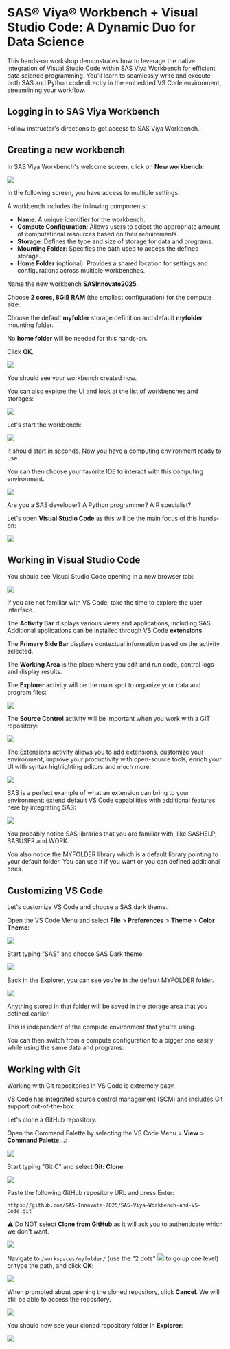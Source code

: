 # SAS® Viya® Workbench + Visual Studio Code: A Dynamic Duo for Data Science

This hands-on workshop demonstrates how to leverage the native integration of Visual Studio Code within SAS Viya Workbench for efficient data science programming. You'll learn to seamlessly write and execute both SAS and Python code directly in the embedded VS Code environment, streamlining your workflow.

## Logging in to SAS Viya Workbench

Follow instructor's directions to get access to SAS Viya Workbench.

## Creating a new workbench

In SAS Viya Workbench's welcome screen, click on **New workbench**:

![](images/franir_2025-03-17-15-23-04.png)

In the following screen, you have access to multiple settings.

A workbench includes the following components:

- **Name**: A unique identifier for the workbench.
- **Compute Configuration**: Allows users to select the appropriate amount of computational resources based on their requirements.
- **Storage**: Defines the type and size of storage for data and programs.
- **Mounting Folder**: Specifies the path used to access the defined storage.
- **Home Folder** (optional): Provides a shared location for settings and configurations across multiple workbenches.

Name the new workbench **SASInnovate2025**.

Choose **2 cores, 8GiB RAM** (the smallest configuration) for the compute size.

Choose the default **myfolder** storage definition and default **myfolder** mounting folder.

No **home folder** will be needed for this hands-on.

Click **OK**.

![](images/franir_2025-03-18-12-19-19.png)

You should see your workbench created now.

You can also explore the UI and look at the list of workbenches and storages:

![](images/franir_2025-03-18-13-45-43.png)

Let's start the workbench:

![](images/franir_2025-03-18-13-50-28.png)

It should start in seconds. Now you have a computing environment ready to use.

You can then choose your favorite IDE to interact with this computing environment.

![](images/franir_2025-03-18-14-04-47.png)

Are you a SAS developer? A Python programmer? A R specialist?

Let's open **Visual Studio Code** as this will be the main focus of this hands-on:

![](images/franir_2025-03-18-13-51-23.png)

## Working in Visual Studio Code

You should see Visual Studio Code opening in a new browser tab:

![](images/franir_2025-03-18-16-46-58.png)

If you are not familiar with VS Code, take the time to explore the user interface.

The **Activity Bar** displays various views and applications, including SAS. Additional applications can be installed through VS Code **extensions**.

The **Primary Side Bar** displays contextual information based on the activity selected.

The **Working Area** is the place where you edit and run code, control logs and display results.

The **Explorer** activity will be the main spot to organize your data and program files:

![](images/franir_2025-03-18-16-08-37.png)

The **Source Control** activity will be important when you work with a GIT repository:

![](images/franir_2025-03-18-16-10-36.png)

The Extensions activity allows you to add extensions, customize your environment, improve your productivity with open-source tools, enrich your UI with syntax highlighting editors and much more:

![](images/franir_2025-03-18-16-17-51.png)

SAS is a perfect example of what an extension can bring to your environment: extend default VS Code capabilities with additional features, here by integrating SAS:

![](images/franir_2025-03-18-16-21-39.png)

You probably notice SAS libraries that you are familiar with, like SASHELP, SASUSER and WORK.

You also notice the MYFOLDER library which is a default library pointing to your default folder. You can use it if you want or you can defined additional ones.

## Customizing VS Code

Let's customize VS Code and choose a SAS dark theme.

Open the VS Code Menu and select **File** > **Preferences** > **Theme** > **Color Theme**:

![](images/franir_2025-03-18-16-48-51.png)

Start typing "SAS" and choose SAS Dark theme:

![](images/franir_2025-03-18-16-51-25.png)

Back in the Explorer, you can see you're in the default MYFOLDER folder.

![](images/franir_2025-03-18-16-54-27.png)

Anything stored in that folder will be saved in the storage area that you defined earlier.

This is independent of the compute environment that you're using.

You can then switch from a compute configuration to a bigger one easily while using the same data and programs.

## Working with Git

Working with Git repositories in VS Code is extremely easy.

VS Code has integrated source control management (SCM) and includes Git support out-of-the-box.

Let's clone a GitHub repository.

Open the Command Palette by selecting the VS Code Menu > **View** > **Command Palette...**:

![](images/franir_2025-03-19-09-11-34.png)

Start typing "Git C" and select **Git: Clone**:

![](images/franir_2025-03-19-09-14-06.png)

Paste the following GitHub repository URL and press Enter:

```https://github.com/SAS-Innovate-2025/SAS-Viya-Workbench-and-VS-Code.git```

:warning: Do NOT select **Clone from GitHub** as it will ask you to authenticate which we don't want.

![](images/franir_2025-03-19-09-17-08.png)

Navigate to ```/workspaces/myfolder/``` (use the "2 dots" ![](images/franir_2025-03-19-09-37-31.png) to go up one level) or type the path, and click **OK**:

![](images/franir_2025-03-19-09-31-16.png)

When prompted about opening the cloned repository, click **Cancel**. We will still be able to access the repository.

![](images/franir_2025-03-19-09-52-20.png)

You should now see your cloned repository folder in **Explorer**:

![](images/franir_2025-03-19-09-54-27.png)

